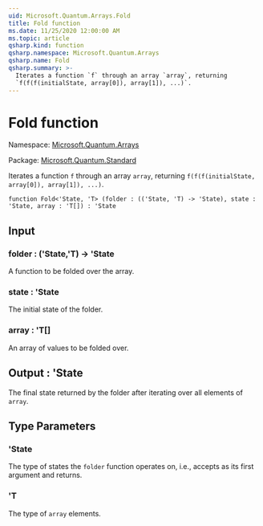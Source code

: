 ```yaml
---
uid: Microsoft.Quantum.Arrays.Fold
title: Fold function
ms.date: 11/25/2020 12:00:00 AM
ms.topic: article
qsharp.kind: function
qsharp.namespace: Microsoft.Quantum.Arrays
qsharp.name: Fold
qsharp.summary: >-
  Iterates a function `f` through an array `array`, returning
  `f(f(f(initialState, array[0]), array[1]), ...)`.
---
```


# Fold function

Namespace: [Microsoft.Quantum.Arrays](xref:Microsoft.Quantum.Arrays)

Package: [Microsoft.Quantum.Standard](https://nuget.org/packages/Microsoft.Quantum.Standard)


Iterates a function `f` through an array `array`, returning`f(f(f(initialState, array[0]), array[1]), ...)`.

```qsharp
function Fold<'State, 'T> (folder : (('State, 'T) -> 'State), state : 'State, array : 'T[]) : 'State
```


## Input

### folder : ('State,'T) -> 'State

A function to be folded over the array.


### state : 'State

The initial state of the folder.


### array : 'T[]

An array of values to be folded over.



## Output : 'State

The final state returned by the folder after iterating overall elements of `array`.

## Type Parameters

### 'State

The type of states the `folder` function operates on, i.e., accepts as its firstargument and returns.
### 'T

The type of `array` elements.